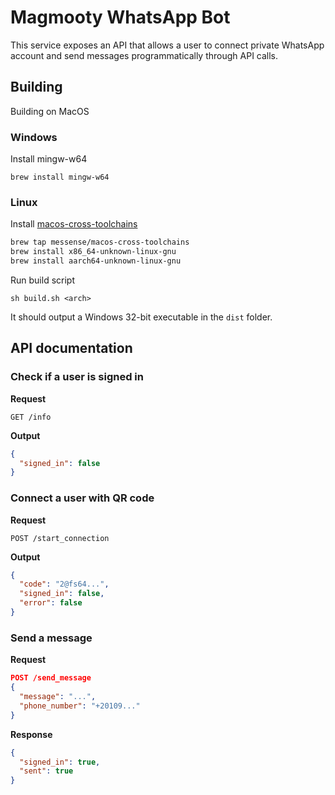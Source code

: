 # Magmooty WhatsApp Bot

This service exposes an API that allows a user to connect private WhatsApp account and send messages programmatically through API calls.

## Building

Building on MacOS

### Windows

Install mingw-w64

```shell
brew install mingw-w64
```

### Linux

Install [macos-cross-toolchains](https://github.com/messense/homebrew-macos-cross-toolchains)

```sh
brew tap messense/macos-cross-toolchains
brew install x86_64-unknown-linux-gnu
brew install aarch64-unknown-linux-gnu
```

Run build script

```
sh build.sh <arch>
```

It should output a Windows 32-bit executable in the `dist` folder.

## API documentation

### Check if a user is signed in

**Request**

```
GET /info
```

**Output**

```json
{
  "signed_in": false
}
```

### Connect a user with QR code

**Request**

```
POST /start_connection
```

**Output**

```json
{
  "code": "2@fs64...",
  "signed_in": false,
  "error": false
}
```

### Send a message

**Request**

```json
POST /send_message
{
  "message": "...",
  "phone_number": "+20109..."
}
```

**Response**

```json
{
  "signed_in": true,
  "sent": true
}
```
